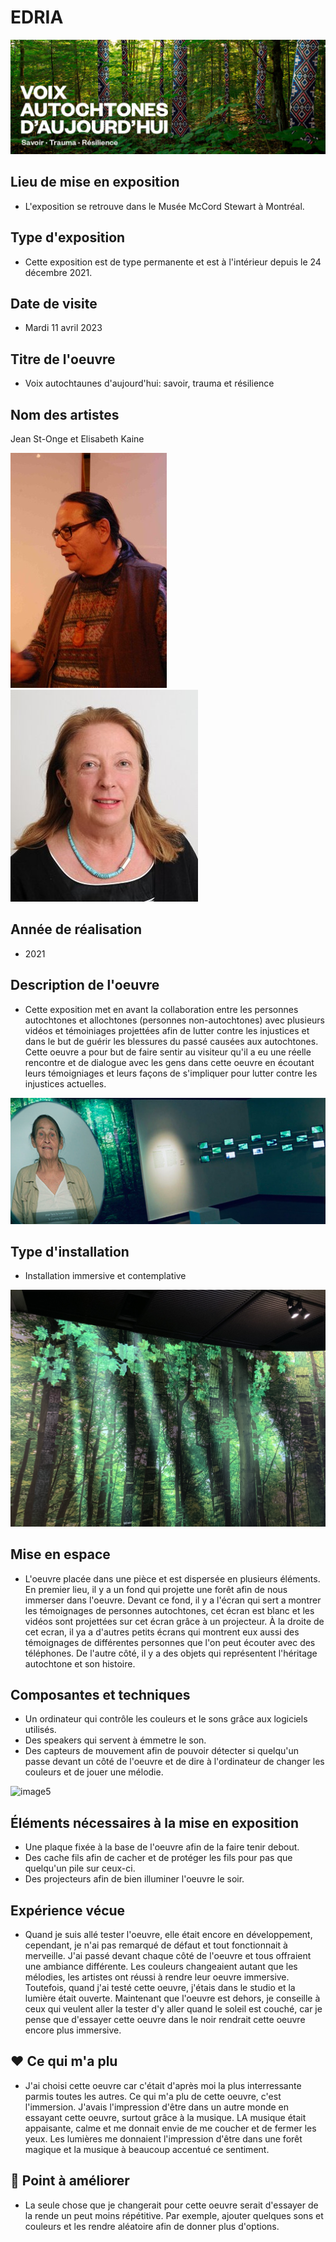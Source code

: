 # EDRIA #

![logo](medias/logo.jpg)

## Lieu de mise en exposition ##

- L'exposition se retrouve dans le Musée McCord Stewart à Montréal.

## Type d'exposition ##

- Cette exposition est de type permanente et est à l'intérieur depuis le 24 décembre 2021.

## Date de visite ##

- Mardi 11 avril 2023

## Titre de l'oeuvre ##

- Voix autochtaunes d'aujourd'hui: savoir, trauma et résilience

## Nom des artistes ##

Jean St-Onge et Elisabeth Kaine

![Jean](medias/jean_st-oge.jpg) ![Elizabeth](medias/elizabeth_kaine.jpg)

## Année de réalisation ##

- 2021

## Description de l'oeuvre ##

- Cette exposition met en avant la collaboration entre les personnes autochtones et allochtones (personnes non-autochtones) avec plusieurs vidéos et témoiniages projettées afin de lutter contre les injustices et dans le but de guérir les blessures du passé causées aux autochtones. Cette oeuvre a pour but de faire sentir au visiteur qu'il a eu une réelle rencontre et de dialogue avec les gens dans cette oeuvre en écoutant leurs témoigniages et leurs façons de s'impliquer pour lutter contre les injustices actuelles.

![vue](medias/vue_generale.png)

## Type d'installation ##

- Installation immersive et contemplative

![arbres](medias/arbres.png)

## Mise en espace ##

- L'oeuvre placée dans une pièce et est dispersée en plusieurs éléments. En premier lieu, il y a un fond qui projette une forêt afin de nous immerser dans l'oeuvre. Devant ce fond, il y a l'écran qui sert a montrer les témoignages de personnes autochtones, cet écran est blanc et les vidéos sont projettées sur cet écran grâce à un projecteur. À la droite de cet ecran, il ya a d'autres petits écrans qui montrent eux aussi des témoignages de différentes personnes que l'on peut écouter avec des téléphones. De l'autre côté, il y a des objets qui représentent l'héritage autochtone et son histoire.

## Composantes et techniques ##

- Un ordinateur qui contrôle les couleurs et le sons grâce aux logiciels utilisés.
- Des speakers qui servent à émmetre le son.
- Des capteurs de mouvement afin de pouvoir détecter si quelqu'un passe devant un côté de l'oeuvre et de dire à l'ordinateur de changer les couleurs et de jouer une mélodie. 

![image5](medias/image5.jpg)

## Éléments nécessaires à la mise en exposition ##

- Une plaque fixée à la base de l'oeuvre afin de la faire tenir debout.
- Des cache fils afin de cacher et de protéger les fils pour pas que quelqu'un pile sur ceux-ci.
- Des projecteurs afin de bien illuminer l'oeuvre le soir.

## Expérience vécue ##

- Quand je suis allé tester l'oeuvre, elle était encore en développement, cependant, je n'ai pas remarqué de défaut et tout fonctionnait à merveille. J'ai passé devant chaque côté de l'oeuvre et tous offraient une ambiance différente. Les couleurs changeaient autant que les mélodies, les artistes ont réussi à rendre leur oeuvre immersive. Toutefois, quand j'ai testé cette oeuvre, j'étais dans le studio et la lumière était ouverte. Maintenant que l'oeuvre est dehors, je conseille à ceux qui veulent aller la tester d'y aller quand le soleil est couché, car je pense que d'essayer cette oeuvre dans le noir rendrait cette oeuvre encore plus immersive.

## ❤️ Ce qui m'a plu ##

- J'ai choisi cette oeuvre car c'était d'après moi la plus interressante parmis toutes les autres. Ce qui m'a plu de cette oeuvre, c'est l'immersion. J'avais l'impression d'être dans un autre monde en essayant cette oeuvre, surtout grâce à la musique. LA musique était appaisante, calme et me donnait envie de me coucher et de fermer les yeux. Les lumières me donnaient l'impression d'être dans une forêt magique et la musique à beaucoup accentué ce sentiment. 

## 🤔 Point à améliorer ##

- La seule chose que je changerait pour cette oeuvre serait d'essayer de la rende un peut moins répétitive. Par exemple, ajouter quelques sons et couleurs et les rendre aléatoire afin de donner plus d'options.
